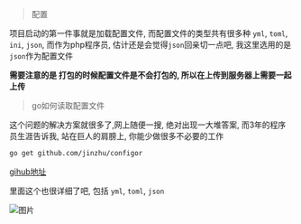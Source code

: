 > 配置

项目启动的第一件事就是加载配置文件, 而配置文件的类型共有很多种 `yml`, `toml`, `ini`, `json`, 而作为php程序员, 估计还是会觉得`json`回亲切一点吧, 我这里选用的是`json`作为配置文件

**需要注意的是 打包的时候配置文件是不会打包的, 所以在上传到服务器上需要一起上传**

> go如何读取配置文件

这个问题的解决方案就很多了,网上随便一搜, 绝对出现一大堆答案, 而3年的程序员生涯告诉我, 站在巨人的肩膀上, 你能少做很多不必要的工作

```bash
go get github.com/jinzhu/configor
```

[gihub地址](https://github.com/jinzhu/configor)

里面这个也很详细了吧, 包括 `yml`, `toml`, `json` 

![图片](http://app.itruke.com/static/8cdf2910f0e5c6f1bd4647568aca87f6.png)